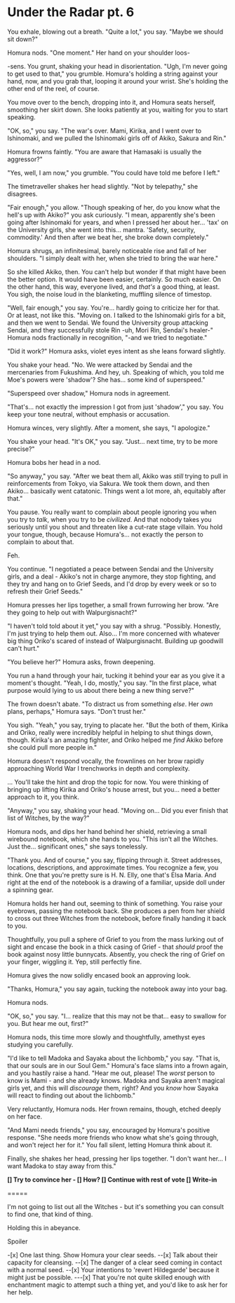 # Under the Radar pt. 6

You exhale, blowing out a breath. "Quite a lot," you say. "Maybe we should sit down?"

Homura nods. "One moment." Her hand on your shoulder loos-

-sens. You grunt, shaking your head in disorientation. "Ugh, I'm never going to get used to that," you grumble. Homura's holding a string against your hand, now, and you grab that, looping it around your wrist. She's holding the other end of the reel, of course.

You move over to the bench, dropping into it, and Homura seats herself, smoothing her skirt down. She looks patiently at you, waiting for you to start speaking.

"OK, so," you say. "The war's over. Mami, Kirika, and I went over to Ishinomaki, and we pulled the Ishinomaki girls off of Akiko, Sakura and Rin."

Homura frowns faintly. "You are aware that Hamasaki is usually the aggressor?"

"Yes, well, I am now," you grumble. "You could have told me before I left."

The timetraveller shakes her head slightly. "Not by telepathy," she disagrees.

"Fair enough," you allow. "Though speaking of her, do you know what the hell's up with Akiko?" you ask curiously. "I mean, apparently she's been going after Ishinomaki for years, and when I pressed her about her... 'tax' on the University girls, she went into this... mantra. 'Safety, security, commodity.' And then after we beat her, she broke down completely."

Homura shrugs, an infinitesimal, barely noticeable rise and fall of her shoulders. "I simply dealt with her, when she tried to bring the war here."

So she killed Akiko, then. You can't help but wonder if that might have been the better option. It would have been easier, certainly. So much easier. On the other hand, this way, everyone lived, and *that's* a good thing, at least. You sigh, the noise loud in the blanketing, muffling silence of timestop.

"Well, fair enough," you say. You're... hardly going to criticize her for that. Or at least, not like this. "Moving on. I talked to the Ishinomaki girls for a bit, and then we went to Sendai. We found the University group attacking Sendai, and they successfully stole Rin -uh, Mori Rin, Sendai's healer-" Homura nods fractionally in recognition, "-and we tried to negotiate."

"Did it work?" Homura asks, violet eyes intent as she leans forward slightly.

You shake your head. "No. We were attacked by Sendai and the mercenaries from Fukushima. And hey, uh. Speaking of which, you told me Moe's powers were 'shadow'? She has... some kind of superspeed."

"Superspeed over shadow," Homura nods in agreement.

"That's... not exactly the impression I got from just 'shadow'," you say. You keep your tone neutral, without emphasis or accusation.

Homura winces, very slightly. After a moment, she says, "I apologize."

You shake your head. "It's OK," you say. "Just... next time, try to be more precise?"

Homura bobs her head in a nod.

"So anyway," you say. "After we beat them all, Akiko was *still* trying to pull in reinforcements from Tokyo, via Sakura. We took them down, and then Akiko... basically went catatonic. Things went a lot more, ah, equitably after that."

You pause. You really want to complain about people ignoring you when you try to *talk*, when you try to be *civilized*. And that nobody takes you seriously until you shout and threaten like a cut-rate stage villain. You hold your tongue, though, because Homura's... not exactly the person to complain to about that.

Feh.

You continue. "I negotiated a peace between Sendai and the University girls, and a deal - Akiko's not in charge anymore, they stop fighting, and they try and hang on to Grief Seeds, and I'd drop by every week or so to refresh their Grief Seeds."

Homura presses her lips together, a small frown furrowing her brow. "Are they going to help out with Walpurgisnacht?"

"I haven't told told about it yet," you say with a shrug. "Possibly. Honestly, I'm just trying to help them out. Also... I'm more concerned with whatever big thing Oriko's scared of instead of Walpurgisnacht. Building up goodwill can't hurt."

"You believe her?" Homura asks, frown deepening.

You run a hand through your hair, tucking it behind your ear as you give it a moment's thought. "Yeah, I do, mostly," you say. "In the first place, what purpose would lying to us about there being a new thing serve?"

The frown doesn't abate. "To distract us from something *else*. Her *own* plans, perhaps," Homura says. "Don't trust her."

You sigh. "Yeah," you say, trying to placate her. "But the both of them, Kirika and Oriko, really were incredibly helpful in helping to shut things down, though. Kirika's an amazing fighter, and Oriko helped me *find* Akiko before she could pull more people in."

Homura doesn't respond vocally, the frownlines on her brow rapidly approaching World War I trenchworks in depth and complexity.

... You'll take the hint and drop the topic for now. You were thinking of bringing up lifting Kirika and Oriko's house arrest, but you... need a better approach to it, you think.

"Anyway," you say, shaking your head. "Moving on... Did you ever finish that list of Witches, by the way?"

Homura nods, and dips her hand behind her shield, retrieving a small wirebound notebook, which she hands to you. "This isn't all the Witches. Just the... significant ones," she says tonelessly.

"Thank you. And of course," you say, flipping through it. Street addresses, locations, descriptions, and approximate times. You recognize a few, you think. One that you're pretty sure is H. N. Elly, one that's Elsa Maria. And right at the end of the notebook is a drawing of a familiar, upside doll under a spinning gear.

Homura holds her hand out, seeming to think of something. You raise your eyebrows, passing the notebook back. She produces a pen from her shield to cross out three Witches from the notebook, before finally handing it back to you.

Thoughtfully, you pull a sphere of Grief to you from the mass lurking out of sight and encase the book in a thick casing of Grief - that *should* proof the book against nosy little bunnycats. Absently, you check the ring of Grief on your finger, wiggling it. Yep, still perfectly fine.

Homura gives the now solidly encased book an approving look.

"Thanks, Homura," you say again, tucking the notebook away into your bag.

Homura nods.

"OK, so," you say. "I... realize that this may not be that... easy to swallow for you. But hear me out, first?"

Homura nods, this time more slowly and thoughtfully, amethyst eyes studying you carefully.

"I'd like to tell Madoka and Sayaka about the lichbomb," you say. "That is, that our souls are in our Soul Gem." Homura's face slams into a frown again, and you hastily raise a hand. "Hear me out, please! The *worst* person to know is Mami - and she already knows. Madoka and Sayaka aren't magical girls yet, and this will *discourage* them, right? And you *know* how Sayaka will react to finding out about the lichbomb."

Very reluctantly, Homura nods. Her frown remains, though, etched deeply on her face.

"And Mami needs friends," you say, encouraged by Homura's positive response. "She needs more friends who know what she's going through, and won't reject her for it." You fall silent, letting Homura think about it.

Finally, she shakes her head, pressing her lips together. "I don't want her... I want Madoka to stay away from this."

**\[] Try to convince her
\- \[] How?
\[] Continue with rest of vote
\[] Write-in**

\=====​

I'm not going to list out all the Witches - but it's something you can consult to find one, that kind of thing.

Holding this in abeyance.

Spoiler

-\[x] One last thing. Show Homura your clear seeds.
\--\[x] Talk about their capacity for cleansing.
\--\[x] The danger of a clear seed coming in contact with a normal seed.
\--\[x] Your intentions to 'revert Hildegarde' because it might just be possible.
\---\[x] That you're not quite skilled enough with enchantment magic to attempt such a thing yet, and you'd like to ask her for her help.
